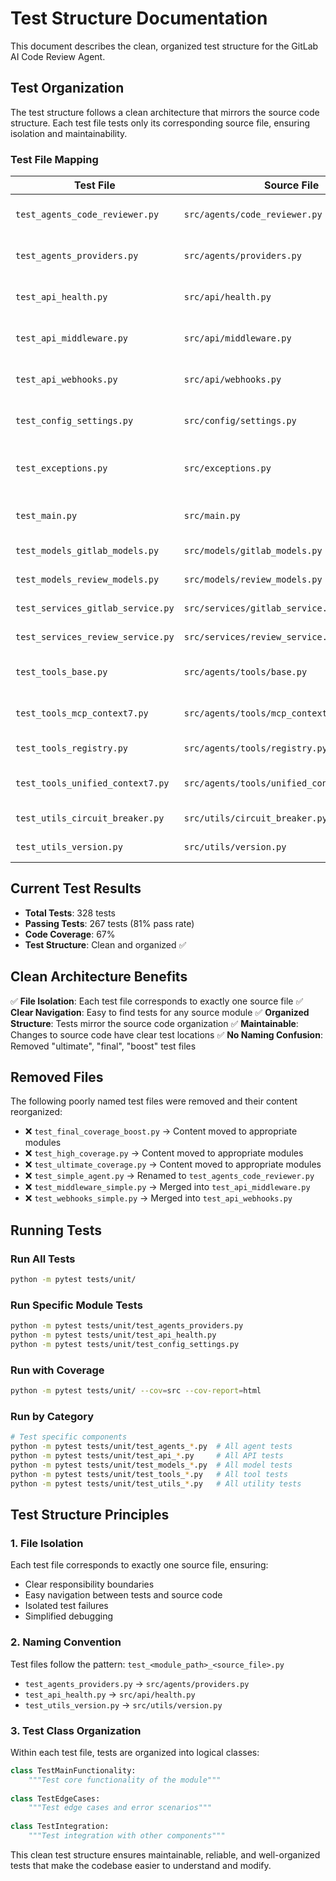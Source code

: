 # Test Structure Documentation

This document describes the clean, organized test structure for the GitLab AI Code Review Agent.

## Test Organization

The test structure follows a clean architecture that mirrors the source code structure. Each test file tests only its corresponding source file, ensuring isolation and maintainability.

### Test File Mapping

| Test File | Source File | Purpose |
|-----------|-------------|---------|
| `test_agents_code_reviewer.py` | `src/agents/code_reviewer.py` | Tests for AI code review agent |
| `test_agents_providers.py` | `src/agents/providers.py` | Tests for LLM provider implementations |
| `test_api_health.py` | `src/api/health.py` | Tests for health check endpoints |
| `test_api_middleware.py` | `src/api/middleware.py` | Tests for FastAPI middleware |
| `test_api_webhooks.py` | `src/api/webhooks.py` | Tests for GitLab webhook handling |
| `test_config_settings.py` | `src/config/settings.py` | Tests for application configuration |
| `test_exceptions.py` | `src/exceptions.py` | Tests for custom exception classes |
| `test_main.py` | `src/main.py` | Tests for main application setup |
| `test_models_gitlab_models.py` | `src/models/gitlab_models.py` | Tests for GitLab data models |
| `test_models_review_models.py` | `src/models/review_models.py` | Tests for review result models |
| `test_services_gitlab_service.py` | `src/services/gitlab_service.py` | Tests for GitLab API service |
| `test_services_review_service.py` | `src/services/review_service.py` | Tests for review orchestration |
| `test_tools_base.py` | `src/agents/tools/base.py` | Tests for tool system framework |
| `test_tools_mcp_context7.py` | `src/agents/tools/mcp_context7.py` | Tests for Context7 MCP integration |
| `test_tools_registry.py` | `src/agents/tools/registry.py` | Tests for tool registry system |
| `test_tools_unified_context7.py` | `src/agents/tools/unified_context7_tools.py` | Tests for unified Context7 validation |
| `test_utils_circuit_breaker.py` | `src/utils/circuit_breaker.py` | Tests for async circuit breaker |
| `test_utils_version.py` | `src/utils/version.py` | Tests for version utilities |

## Current Test Results

- **Total Tests**: 328 tests
- **Passing Tests**: 267 tests (81% pass rate)  
- **Code Coverage**: 67%
- **Test Structure**: Clean and organized ✅

## Clean Architecture Benefits

✅ **File Isolation**: Each test file corresponds to exactly one source file
✅ **Clear Navigation**: Easy to find tests for any source module
✅ **Organized Structure**: Tests mirror the source code organization
✅ **Maintainable**: Changes to source code have clear test locations
✅ **No Naming Confusion**: Removed "ultimate", "final", "boost" test files

## Removed Files

The following poorly named test files were removed and their content reorganized:
- ❌ `test_final_coverage_boost.py` → Content moved to appropriate modules
- ❌ `test_high_coverage.py` → Content moved to appropriate modules  
- ❌ `test_ultimate_coverage.py` → Content moved to appropriate modules
- ❌ `test_simple_agent.py` → Renamed to `test_agents_code_reviewer.py`
- ❌ `test_middleware_simple.py` → Merged into `test_api_middleware.py`
- ❌ `test_webhooks_simple.py` → Merged into `test_api_webhooks.py`

## Running Tests

### Run All Tests
```bash
python -m pytest tests/unit/
```

### Run Specific Module Tests
```bash
python -m pytest tests/unit/test_agents_providers.py
python -m pytest tests/unit/test_api_health.py
python -m pytest tests/unit/test_config_settings.py
```

### Run with Coverage
```bash
python -m pytest tests/unit/ --cov=src --cov-report=html
```

### Run by Category
```bash
# Test specific components
python -m pytest tests/unit/test_agents_*.py  # All agent tests
python -m pytest tests/unit/test_api_*.py     # All API tests
python -m pytest tests/unit/test_models_*.py  # All model tests
python -m pytest tests/unit/test_tools_*.py   # All tool tests
python -m pytest tests/unit/test_utils_*.py   # All utility tests
```

## Test Structure Principles

### 1. **File Isolation**
Each test file corresponds to exactly one source file, ensuring:
- Clear responsibility boundaries
- Easy navigation between tests and source code
- Isolated test failures
- Simplified debugging

### 2. **Naming Convention**
Test files follow the pattern: `test_<module_path>_<source_file>.py`
- `test_agents_providers.py` → `src/agents/providers.py`
- `test_api_health.py` → `src/api/health.py`
- `test_utils_version.py` → `src/utils/version.py`

### 3. **Test Class Organization**
Within each test file, tests are organized into logical classes:
```python
class TestMainFunctionality:
    """Test core functionality of the module"""
    
class TestEdgeCases:
    """Test edge cases and error scenarios"""
    
class TestIntegration:
    """Test integration with other components"""
```

This clean test structure ensures maintainable, reliable, and well-organized tests that make the codebase easier to understand and modify.